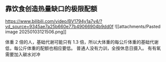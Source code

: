 ## 靠饮食创造热量缺口的极限配额
https://www.bilibili.com/video/BV1794y1a7y4/?vd_source=9345ae7a25b660e77b49066904b9dd0f
![[attachments/Pasted image 20250103121506.png]]

体重 2 倍的人，基础代谢可能只有 1.3 倍，所以大体重的每公斤体重的基础代谢低，每公斤体重的配额也相应要低。
普通人没有力训，全按休息日摄入。
有有氧需要加入碳水对冲





